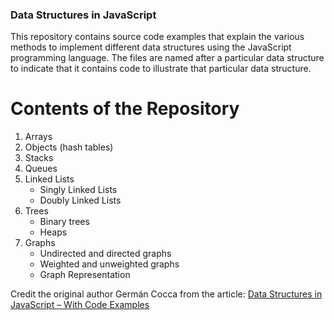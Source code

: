### Data Structures in JavaScript

This repository contains source code examples that explain the various methods to implement different data structures using the JavaScript programming language. The files are named after a particular data structure to indicate that it contains code to illustrate that particular data structure.

# Contents of the Repository
1. Arrays
2. Objects (hash tables)
3. Stacks
4. Queues
5. Linked Lists
   - Singly Linked Lists
   - Doubly Linked Lists
6. Trees
   - Binary trees
   - Heaps
7. Graphs
   - Undirected and directed graphs
   - Weighted and unweighted graphs
   - Graph Representation

Credit the original author Germán Cocca from the article: [Data Structures in JavaScript – With Code Examples](https://www.freecodecamp.org/news/data-structures-in-javascript-with-examples/)
